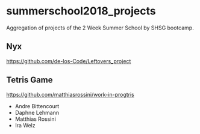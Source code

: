 # summerschool2018_projects
Aggregation of projects of the 2 Week Summer School by SHSG bootcamp.

## Nyx
https://github.com/de-los-Code/Leftovers_project


## Tetris Game
https://github.com/matthiasrossini/work-in-progtris
* Andre Bittencourt
* Daphne Lehmann
* Matthias Rossini
* Ira Welz
